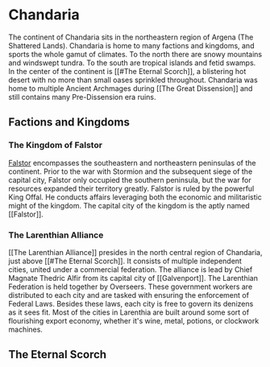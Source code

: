 # Chandaria
The continent of Chandaria sits in the northeastern region of Argena (The Shattered Lands). Chandaria is home to many factions and kingdoms, and sports the whole gamut of climates. To the north there are snowy mountains and windswept tundra. To the south are tropical islands and fetid swamps. In the center of the continent is [[#The Eternal Scorch]], a blistering hot desert with no more than small oases sprinkled throughout. Chandaria was home to multiple Ancient Archmages during [[The Great Dissension]] and still contains many Pre-Dissension era ruins.
## Factions and Kingdoms
### The Kingdom of Falstor
[Falstor](The%20Kingdom%20of%20Falstor) encompasses the southeastern and northeastern peninsulas of the continent. Prior to the war with Stormion and the subsequent siege of the capital city, Falstor only occupied the southern peninsula, but the war for resources expanded their territory greatly. Falstor is ruled by the powerful King Offal. He conducts affairs leveraging both the economic and militaristic might of the kingdom. The capital city of the kingdom is the aptly named [[Falstor]].

### The Larenthian Alliance
[[The Larenthian Alliance]] presides in the north central region of Chandaria, just above [[#The Eternal Scorch]]. It consists of multiple independent cities, united under a commercial federation. The alliance is lead by Chief Magnate Thedric Alfir from its capital city of [[Galvenport]]. The Larenthian Federation is held together by Overseers. These government workers are distributed to each city and are tasked with ensuring the enforcement of Federal Laws. Besides these laws, each city is free to govern its denizens as it sees fit. Most of the cities in Larenthia are built around some sort of flourishing export economy, whether it's wine, metal, potions, or clockwork machines.
## The Eternal Scorch